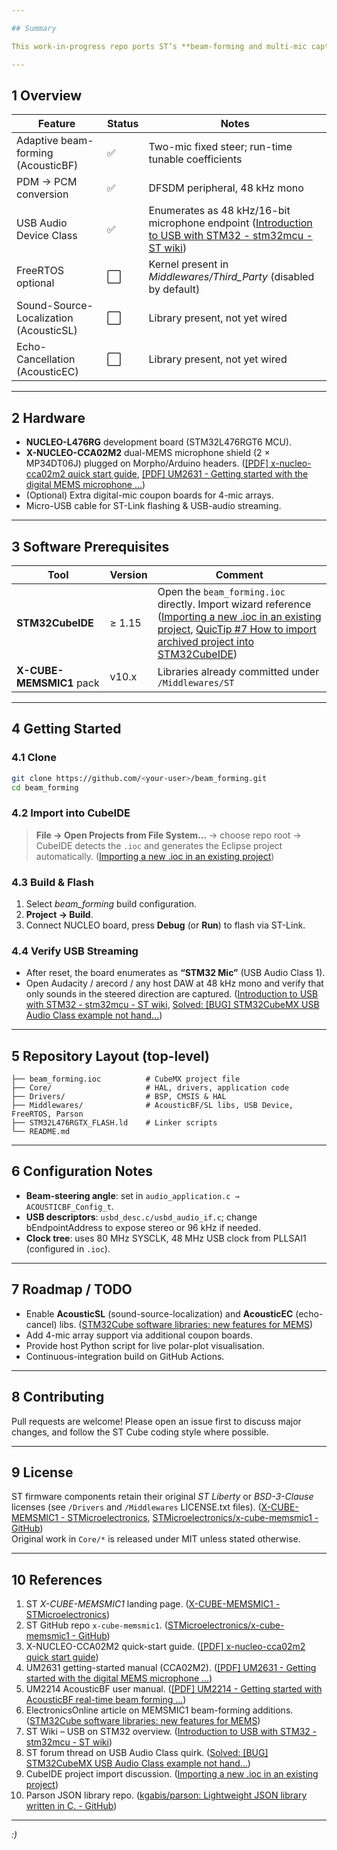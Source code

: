 ```yaml
---

## Summary  

This work-in-progress repo ports ST’s **beam-forming and multi-mic capture demo** from the *X-CUBE-MEMSMIC1* expansion pack to the **NUCLEO-L476RG** platform, keeping the original AcousticBF real-time beam-forming middleware and USB-audio streaming path intact. ([X-CUBE-MEMSMIC1 - STMicroelectronics](https://www.st.com/en/embedded-software/x-cube-memsmic1.html?utm_source=chatgpt.com), [[PDF] UM2214 - Getting started with AcousticBF real-time beam forming ...](https://www.st.com/resource/en/user_manual/um2214-getting-started-with-acousticbf-realtime-beam-forming-middleware-stmicroelectronics.pdf?utm_source=chatgpt.com), [STMicroelectronics/x-cube-memsmic1 - GitHub](https://github.com/STMicroelectronics/x-cube-memsmic1?utm_source=chatgpt.com))  

---
```


## 1  Overview  

| Feature | Status | Notes |
|---------|--------|-------|
| Adaptive beam-forming (AcousticBF) | ✅ | Two-mic fixed steer; run-time tunable coefficients |
| PDM → PCM conversion | ✅ | DFSDM peripheral, 48 kHz mono |
| USB Audio Device Class | ✅ | Enumerates as 48 kHz/16-bit microphone endpoint  ([Introduction to USB with STM32 - stm32mcu - ST wiki](https://wiki.st.com/stm32mcu/wiki/Introduction_to_USB_with_STM32?utm_source=chatgpt.com)) |
| FreeRTOS optional | ⬜ | Kernel present in *Middlewares/Third_Party* (disabled by default) |
| Sound-Source-Localization (AcousticSL) | ⬜ | Library present, not yet wired |
| Echo-Cancellation (AcousticEC) | ⬜ | Library present, not yet wired |

---

## 2  Hardware  

* **NUCLEO-L476RG** development board (STM32L476RGT6 MCU).  
* **X-NUCLEO-CCA02M2** dual-MEMS microphone shield (2 × MP34DT06J) plugged on Morpho/Arduino headers. ([[PDF] x-nucleo-cca02m2 quick start guide](https://www.st.com/resource/en/product_presentation/x-nucleo-cca02m2_quick_start_guide.pdf?utm_source=chatgpt.com), [[PDF] UM2631 - Getting started with the digital MEMS microphone ...](https://www.st.com/resource/en/user_manual/um2631-getting-started-with-the-digital-mems-microphone-expansion-board-based-on-mp34dt06j-for-stm32-nucleo-stmicroelectronics.pdf?utm_source=chatgpt.com))  
* (Optional) Extra digital-mic coupon boards for 4-mic arrays.  
* Micro-USB cable for ST-Link flashing & USB-audio streaming.

---

## 3  Software Prerequisites  

| Tool | Version | Comment |
|------|---------|---------|
| **STM32CubeIDE** | ≥ 1.15 | Open the `beam_forming.ioc` directly. Import wizard reference  ([Importing a new .ioc in an existing project](https://community.st.com/t5/stm32cubemx-mcus/importing-a-new-ioc-in-an-existing-project/td-p/61191?utm_source=chatgpt.com), [QuicTip #7 How to import archived project into STM32CubeIDE](https://www.youtube.com/watch?pp=0gcJCdgAo7VqN5tD&v=TtfKunFbshM&utm_source=chatgpt.com)) |
| **X-CUBE-MEMSMIC1** pack | v10.x | Libraries already committed under `/Middlewares/ST` |
---

## 4  Getting Started  

### 4.1  Clone  

```bash
git clone https://github.com/<your-user>/beam_forming.git
cd beam_forming
```

### 4.2  Import into CubeIDE  

> **File → Open Projects from File System…** → choose repo root → CubeIDE detects the `.ioc` and generates the Eclipse project automatically. ([Importing a new .ioc in an existing project](https://community.st.com/t5/stm32cubemx-mcus/importing-a-new-ioc-in-an-existing-project/td-p/61191?utm_source=chatgpt.com))  

### 4.3  Build & Flash  

1. Select *beam_forming* build configuration.  
2. **Project → Build**.  
3. Connect NUCLEO board, press **Debug** (or **Run**) to flash via ST-Link.

### 4.4  Verify USB Streaming  

* After reset, the board enumerates as **“STM32 Mic”** (USB Audio Class 1).  
* Open Audacity / arecord / any host DAW at 48 kHz mono and verify that only sounds in the steered direction are captured. ([Introduction to USB with STM32 - stm32mcu - ST wiki](https://wiki.st.com/stm32mcu/wiki/Introduction_to_USB_with_STM32?utm_source=chatgpt.com), [Solved: [BUG] STM32CubeMX USB Audio Class example not hand...](https://community.st.com/t5/stm32cubemx-mcus/bug-stm32cubemx-usb-audio-class-example-not-handling-usb-set/td-p/400465?utm_source=chatgpt.com))  

---

## 5  Repository Layout (top-level)

```text
├── beam_forming.ioc          # CubeMX project file
├── Core/                     # HAL, drivers, application code
├── Drivers/                  # BSP, CMSIS & HAL
├── Middlewares/              # AcousticBF/SL libs, USB Device, FreeRTOS, Parson
├── STM32L476RGTX_FLASH.ld    # Linker scripts
└── README.md
```

---

## 6  Configuration Notes  

* **Beam-steering angle**: set in `audio_application.c → ACOUSTICBF_Config_t`.  
* **USB descriptors**: `usbd_desc.c/usbd_audio_if.c`; change bEndpointAddress to expose stereo or 96 kHz if needed.  
* **Clock tree**: uses 80 MHz SYSCLK, 48 MHz USB clock from PLLSAI1 (configured in `.ioc`).  

---

## 7  Roadmap / TODO  

* Enable **AcousticSL** (sound-source-localization) and **AcousticEC** (echo-cancel) libs. ([STM32Cube software libraries: new features for MEMS](https://www.electronicsonline.net.au/content/design/article/stm32cube-software-libraries-new-features-for-mems-1397523804?utm_source=chatgpt.com))  
* Add 4-mic array support via additional coupon boards.  
* Provide host Python script for live polar-plot visualisation.  
* Continuous-integration build on GitHub Actions.

---

## 8  Contributing  

Pull requests are welcome! Please open an issue first to discuss major changes, and follow the ST Cube coding style where possible.

---

## 9  License  

ST firmware components retain their original *ST Liberty* or *BSD-3-Clause* licenses (see `/Drivers` and `/Middlewares` LICENSE.txt files). ([X-CUBE-MEMSMIC1 - STMicroelectronics](https://www.st.com/en/embedded-software/x-cube-memsmic1.html?utm_source=chatgpt.com), [STMicroelectronics/x-cube-memsmic1 - GitHub](https://github.com/STMicroelectronics/x-cube-memsmic1?utm_source=chatgpt.com))  
Original work in `Core/*` is released under MIT unless stated otherwise.

---

## 10  References  

1. ST *X-CUBE-MEMSMIC1* landing page. ([X-CUBE-MEMSMIC1 - STMicroelectronics](https://www.st.com/en/embedded-software/x-cube-memsmic1.html?utm_source=chatgpt.com))  
2. ST GitHub repo `x-cube-memsmic1`. ([STMicroelectronics/x-cube-memsmic1 - GitHub](https://github.com/STMicroelectronics/x-cube-memsmic1?utm_source=chatgpt.com))  
3. X-NUCLEO-CCA02M2 quick-start guide. ([[PDF] x-nucleo-cca02m2 quick start guide](https://www.st.com/resource/en/product_presentation/x-nucleo-cca02m2_quick_start_guide.pdf?utm_source=chatgpt.com))  
4. UM2631 getting-started manual (CCA02M2). ([[PDF] UM2631 - Getting started with the digital MEMS microphone ...](https://www.st.com/resource/en/user_manual/um2631-getting-started-with-the-digital-mems-microphone-expansion-board-based-on-mp34dt06j-for-stm32-nucleo-stmicroelectronics.pdf?utm_source=chatgpt.com))  
5. UM2214 AcousticBF user manual. ([[PDF] UM2214 - Getting started with AcousticBF real-time beam forming ...](https://www.st.com/resource/en/user_manual/um2214-getting-started-with-acousticbf-realtime-beam-forming-middleware-stmicroelectronics.pdf?utm_source=chatgpt.com))  
6. ElectronicsOnline article on MEMSMIC1 beam-forming additions. ([STM32Cube software libraries: new features for MEMS](https://www.electronicsonline.net.au/content/design/article/stm32cube-software-libraries-new-features-for-mems-1397523804?utm_source=chatgpt.com))  
7. ST Wiki – USB on STM32 overview. ([Introduction to USB with STM32 - stm32mcu - ST wiki](https://wiki.st.com/stm32mcu/wiki/Introduction_to_USB_with_STM32?utm_source=chatgpt.com))  
8. ST forum thread on USB Audio Class quirk. ([Solved: [BUG] STM32CubeMX USB Audio Class example not hand...](https://community.st.com/t5/stm32cubemx-mcus/bug-stm32cubemx-usb-audio-class-example-not-handling-usb-set/td-p/400465?utm_source=chatgpt.com))  
9. CubeIDE project import discussion. ([Importing a new .ioc in an existing project](https://community.st.com/t5/stm32cubemx-mcus/importing-a-new-ioc-in-an-existing-project/td-p/61191?utm_source=chatgpt.com))  
10. Parson JSON library repo. ([kgabis/parson: Lightweight JSON library written in C. - GitHub](https://github.com/kgabis/parson?utm_source=chatgpt.com))  

---

*:)*
